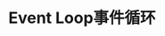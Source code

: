 ---
title: 'Event Loop事件循环'
category:
  - 面试
tag:
  - JavaScript
star: false
sticky: false  
article: true
---